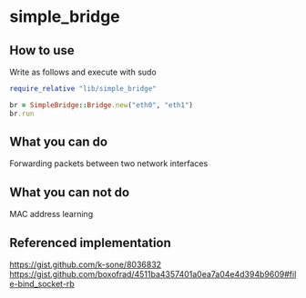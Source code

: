# simple_bridge

## How to use
Write as follows and execute with sudo

```ruby
require_relative "lib/simple_bridge"

br = SimpleBridge::Bridge.new("eth0", "eth1")
br.run
```

## What you can do
Forwarding packets between two network interfaces

## What you can not do
MAC address learning


## Referenced implementation

https://gist.github.com/k-sone/8036832    
https://gist.github.com/boxofrad/4511ba4357401a0ea7a04e4d394b9609#file-bind_socket-rb
